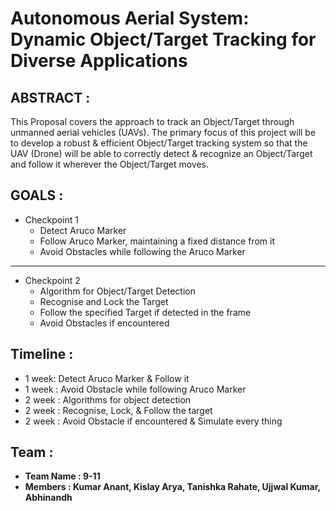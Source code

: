 # Autonomous Aerial System: Dynamic Object/Target Tracking for Diverse Applications
## ABSTRACT :
This Proposal covers the approach to track an Object/Target through unmanned aerial vehicles (UAVs). The primary focus of this project will be to develop a robust & efficient Object/Target tracking system so that the UAV (Drone) will be able to correctly detect & recognize an Object/Target and follow it wherever the Object/Target moves.
## GOALS :
* Checkpoint 1 
  - Detect Aruco Marker
  - Follow Aruco Marker, maintaining a fixed distance from it
  - Avoid Obstacles while following the Aruco Marker
---
* Checkpoint 2
  - Algorithm for Object/Target Detection 
  - Recognise and Lock the Target
  - Follow the specified Target if detected in the frame
  - Avoid Obstacles if encountered
## Timeline :
- 1 week: Detect Aruco Marker & Follow it
- 1 week : Avoid Obstacle while following Aruco Marker
- 2 week : Algorithms for object detection
- 2 week : Recognise, Lock, & Follow the target
- 2 week : Avoid Obstacle if encountered & Simulate every thing
## Team :
- **Team Name : 9-11**
- **Members : Kumar Anant, Kislay Arya, Tanishka Rahate, Ujjwal Kumar, Abhinandh**
